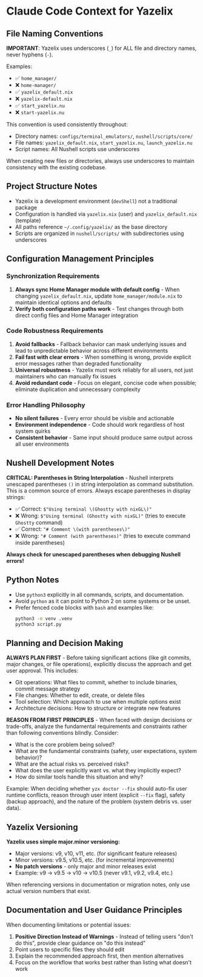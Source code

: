 # Claude Code Context for Yazelix

## File Naming Conventions

**IMPORTANT**: Yazelix uses underscores (`_`) for ALL file and directory names, never hyphens (`-`).

Examples:
- ✅ `home_manager/` 
- ❌ `home-manager/`
- ✅ `yazelix_default.nix`
- ❌ `yazelix-default.nix`
- ✅ `start_yazelix.nu`
- ❌ `start-yazelix.nu`

This convention is used consistently throughout:
- Directory names: `configs/terminal_emulators/`, `nushell/scripts/core/`
- File names: `yazelix_default.nix`, `start_yazelix.nu`, `launch_yazelix.nu`
- Script names: All Nushell scripts use underscores

When creating new files or directories, always use underscores to maintain consistency with the existing codebase.

## Project Structure Notes

- Yazelix is a development environment (`devShell`) not a traditional package
- Configuration is handled via `yazelix.nix` (user) and `yazelix_default.nix` (template)
- All paths reference `~/.config/yazelix/` as the base directory
- Scripts are organized in `nushell/scripts/` with subdirectories using underscores

## Configuration Management Principles

### Synchronization Requirements
1. **Always sync Home Manager module with default config** - When changing `yazelix_default.nix`, update `home_manager/module.nix` to maintain identical options and defaults
2. **Verify both configuration paths work** - Test changes through both direct config files and Home Manager integration

### Code Robustness Requirements  
1. **Avoid fallbacks** - Fallback behavior can mask underlying issues and lead to unpredictable behavior across different environments
2. **Fail fast with clear errors** - When something is wrong, provide explicit error messages rather than degraded functionality
3. **Universal robustness** - Yazelix must work reliably for all users, not just maintainers who can manually fix issues
4. **Avoid redundant code** - Focus on elegant, concise code when possible; eliminate duplication and unnecessary complexity

### Error Handling Philosophy
- **No silent failures** - Every error should be visible and actionable
- **Environment independence** - Code should work regardless of host system quirks
- **Consistent behavior** - Same input should produce same output across all user environments

## Nushell Development Notes

**CRITICAL: Parentheses in String Interpolation** - Nushell interprets unescaped parentheses `()` in string interpolation as command substitution. This is a common source of errors. Always escape parentheses in display strings:
- ✅ Correct: `$"Using terminal \(Ghostty with nixGL\)"`
- ❌ Wrong: `$"Using terminal (Ghostty with nixGL)"` (tries to execute `Ghostty` command)
- ✅ Correct: `"# Comment \(with parentheses\)"`
- ❌ Wrong: `"# Comment (with parentheses)"` (tries to execute command inside parentheses)

**Always check for unescaped parentheses when debugging Nushell errors!**

## Python Notes

- Use `python3` explicitly in all commands, scripts, and documentation.
- Avoid `python` as it can point to Python 2 on some systems or be unset.
- Prefer fenced code blocks with `bash` and examples like:
  ```bash
  python3 -m venv .venv
  python3 script.py
  ```

## Planning and Decision Making

**ALWAYS PLAN FIRST** - Before taking significant actions (like git commits, major changes, or file operations), explicitly discuss the approach and get user approval. This includes:
- Git operations: What files to commit, whether to include binaries, commit message strategy
- File changes: Whether to edit, create, or delete files
- Tool selection: Which approach to use when multiple options exist
- Architecture decisions: How to structure or integrate new features

**REASON FROM FIRST PRINCIPLES** - When faced with design decisions or trade-offs, analyze the fundamental requirements and constraints rather than following conventions blindly. Consider:
- What is the core problem being solved?
- What are the fundamental constraints (safety, user expectations, system behavior)?
- What are the actual risks vs. perceived risks?
- What does the user explicitly want vs. what they implicitly expect?
- How do similar tools handle this situation and why?

Example: When deciding whether `yzx doctor --fix` should auto-fix user runtime conflicts, reason through user intent (explicit `--fix` flag), safety (backup approach), and the nature of the problem (system debris vs. user data).

## Yazelix Versioning

**Yazelix uses simple major.minor versioning:**
- Major versions: v9, v10, v11, etc. (for significant feature releases)
- Minor versions: v9.5, v10.5, etc. (for incremental improvements)
- **No patch versions** - only major and minor releases exist
- Example: v9 → v9.5 → v10 → v10.5 (never v9.1, v9.2, v9.4, etc.)

When referencing versions in documentation or migration notes, only use actual version numbers that exist.

## Documentation and User Guidance Principles

When documenting limitations or potential issues:
1. **Positive Direction Instead of Warnings** - Instead of telling users "don't do this", provide clear guidance on "do this instead"
2. Point users to specific files they should edit
3. Explain the recommended approach first, then mention alternatives
4. Focus on the workflow that works best rather than listing what doesn't work
